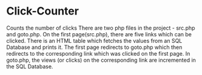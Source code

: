 # Click-Counter
Counts the number of clicks 
There are two php files in the project - src.php and goto.php.
On the first page(src.php), there are five links which can be clicked.
There is an HTML table which fetches the values from an SQL Database and prints it.
The first page redirects to goto.php which then redirects to the corresponding link which was clicked on the first page.
In goto.php, the views (or clicks) on the corresponding link are incremented in the SQL Database.
